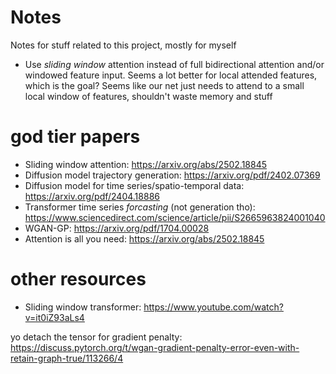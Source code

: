 # Notes
Notes for stuff related to this project, mostly for myself

- Use *sliding window* attention instead of full bidirectional attention and/or windowed feature input. Seems a lot better for local attended features, which is the goal? 
Seems like our net just needs to attend to a small local window of features, shouldn't waste memory and stuff

# god tier papers
- Sliding window attention: https://arxiv.org/abs/2502.18845
- Diffusion model trajectory generation: https://arxiv.org/pdf/2402.07369
- Diffusion model for time series/spatio-temporal data: https://arxiv.org/pdf/2404.18886
- Transformer time series *forcasting* (not generation tho): https://www.sciencedirect.com/science/article/pii/S2665963824001040
- WGAN-GP: https://arxiv.org/pdf/1704.00028
- Attention is all you need: https://arxiv.org/abs/2502.18845

# other resources
- Sliding window transformer: https://www.youtube.com/watch?v=it0iZ93aLs4

yo detach the tensor for gradient penalty: https://discuss.pytorch.org/t/wgan-gradient-penalty-error-even-with-retain-graph-true/113266/4
